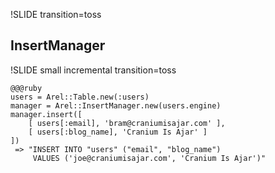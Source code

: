 !SLIDE transition=toss
## InsertManager ##

!SLIDE small incremental transition=toss

    @@@ruby
    users = Arel::Table.new(:users)
    manager = Arel::InsertManager.new(users.engine)
    manager.insert([
        [ users[:email], 'bram@craniumisajar.com' ],
        [ users[:blog_name], 'Cranium Is Ajar' ]
    ])
     => "INSERT INTO "users" ("email", "blog_name") 
         VALUES ('joe@craniumisajar.com', 'Cranium Is Ajar')"


